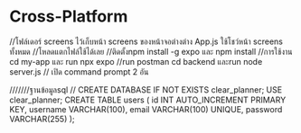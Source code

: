 ﻿# Cross-Platform
//โฟล์เดอร์ screens ไว้เก็บหน้า  screens ของหน้าจอต่างต่าง App.js ใช้โชว์หน้า screens ทั้งหมด
//โหลดแตกไฟล์ใช้ได้เลย
//ติดตั้งnpm 
 install -g expo
และ npm install
//การใช้งาน cd my-app และ  run
npx expo 
//run postman
cd backend และrun
node server.js
// เปิด command prompt 2 อัน


///////ฐานข้อมูลsql
//
CREATE DATABASE IF NOT EXISTS clear_planner;
USE clear_planner;
CREATE TABLE users (
  id INT AUTO_INCREMENT PRIMARY KEY,
  username VARCHAR(100),
  email VARCHAR(100) UNIQUE,
  password VARCHAR(255)
);